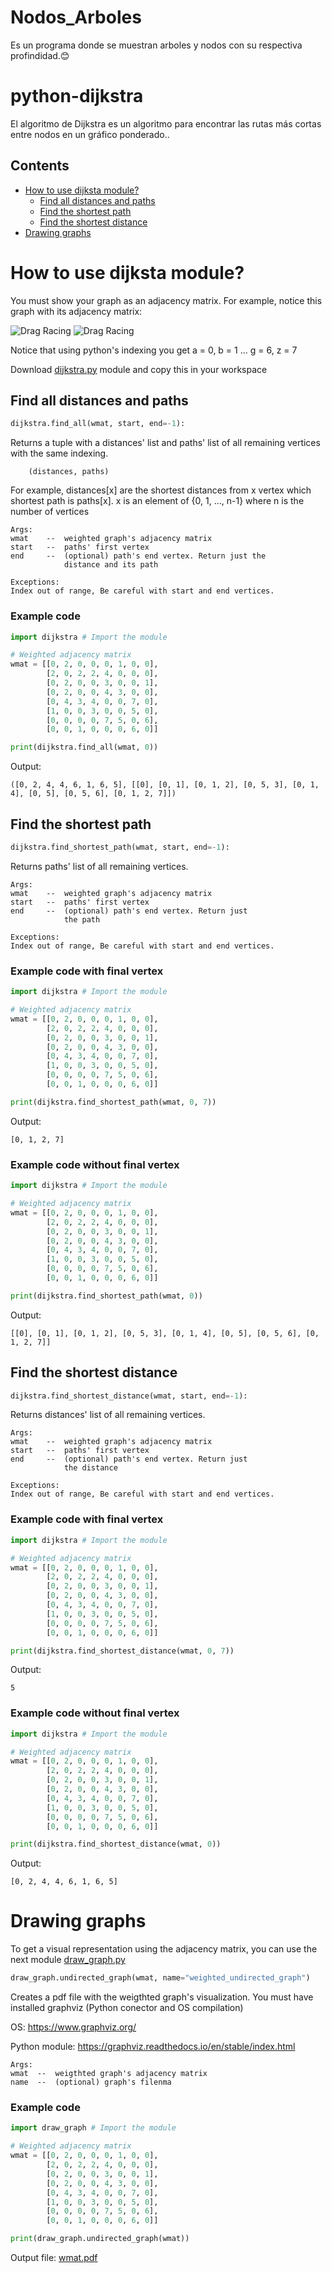 # Nodos_Arboles
Es un programa donde se muestran arboles y nodos con su respectiva profindidad.😊
# python-dijkstra
El algoritmo de Dijkstra es un algoritmo para encontrar las rutas más cortas entre nodos en un gráfico ponderado..

## Contents

* [How to use dijksta module?](#How-to-use-dijksta-module?)
  * [Find all distances and paths](#Find-all-distances-and-paths)
  * [Find the shortest path](#Find-the-shortest-path)
  * [Find the shortest distance](#Find-the-shortest-distance)
* [Drawing graphs](#Drawing-graphs)


# How to use dijksta module?
You must show your graph as an adjacency matrix. For example, notice this graph with its adjacency matrix:

![Drag Racing](assets/wgraph.png)
![Drag Racing](assets/wmat.png)

Notice that using python's indexing you get a = 0, b = 1 ... g = 6, z = 7

Download [dijkstra.py](https://github.com/stronjol/Nodos_Arboles/blob/main/dijkstra.py) module and copy this in your workspace

## Find all distances and paths
```python
dijkstra.find_all(wmat, start, end=-1):
```

Returns a tuple with a distances' list and paths' list of all remaining vertices with the same indexing.

        (distances, paths)

For example, distances[x] are the shortest distances from x vertex which shortest path is paths[x]. x is an element of {0, 1, ..., n-1} where n is the number of vertices

    Args:
    wmat    --  weighted graph's adjacency matrix
    start   --  paths' first vertex
    end     --  (optional) path's end vertex. Return just the 
                distance and its path

    Exceptions:
    Index out of range, Be careful with start and end vertices.

### Example code
```python
import dijkstra # Import the module

# Weighted adjacency matrix
wmat = [[0, 2, 0, 0, 0, 1, 0, 0],
        [2, 0, 2, 2, 4, 0, 0, 0],
        [0, 2, 0, 0, 3, 0, 0, 1],
        [0, 2, 0, 0, 4, 3, 0, 0],
        [0, 4, 3, 4, 0, 0, 7, 0],
        [1, 0, 0, 3, 0, 0, 5, 0],
        [0, 0, 0, 0, 7, 5, 0, 6],
        [0, 0, 1, 0, 0, 0, 6, 0]]

print(dijkstra.find_all(wmat, 0))
```
Output:
```
([0, 2, 4, 4, 6, 1, 6, 5], [[0], [0, 1], [0, 1, 2], [0, 5, 3], [0, 1, 4], [0, 5], [0, 5, 6], [0, 1, 2, 7]])
```

## Find the shortest path
```python
dijkstra.find_shortest_path(wmat, start, end=-1):
```
Returns paths' list of all remaining vertices.

    Args:
    wmat    --  weighted graph's adjacency matrix
    start   --  paths' first vertex
    end     --  (optional) path's end vertex. Return just
                the path

    Exceptions:
    Index out of range, Be careful with start and end vertices.

### Example code with final vertex
```python
import dijkstra # Import the module

# Weighted adjacency matrix
wmat = [[0, 2, 0, 0, 0, 1, 0, 0],
        [2, 0, 2, 2, 4, 0, 0, 0],
        [0, 2, 0, 0, 3, 0, 0, 1],
        [0, 2, 0, 0, 4, 3, 0, 0],
        [0, 4, 3, 4, 0, 0, 7, 0],
        [1, 0, 0, 3, 0, 0, 5, 0],
        [0, 0, 0, 0, 7, 5, 0, 6],
        [0, 0, 1, 0, 0, 0, 6, 0]]

print(dijkstra.find_shortest_path(wmat, 0, 7))
```
Output:
```
[0, 1, 2, 7]
```
### Example code without final vertex
```python
import dijkstra # Import the module

# Weighted adjacency matrix
wmat = [[0, 2, 0, 0, 0, 1, 0, 0],
        [2, 0, 2, 2, 4, 0, 0, 0],
        [0, 2, 0, 0, 3, 0, 0, 1],
        [0, 2, 0, 0, 4, 3, 0, 0],
        [0, 4, 3, 4, 0, 0, 7, 0],
        [1, 0, 0, 3, 0, 0, 5, 0],
        [0, 0, 0, 0, 7, 5, 0, 6],
        [0, 0, 1, 0, 0, 0, 6, 0]]

print(dijkstra.find_shortest_path(wmat, 0))
```
Output:
```
[[0], [0, 1], [0, 1, 2], [0, 5, 3], [0, 1, 4], [0, 5], [0, 5, 6], [0, 1, 2, 7]]
```

## Find the shortest distance
```python
dijkstra.find_shortest_distance(wmat, start, end=-1):
```
Returns distances' list of all remaining vertices.

    Args:
    wmat    --  weighted graph's adjacency matrix
    start   --  paths' first vertex
    end     --  (optional) path's end vertex. Return just
                the distance

    Exceptions:
    Index out of range, Be careful with start and end vertices.

### Example code with final vertex
```python
import dijkstra # Import the module

# Weighted adjacency matrix
wmat = [[0, 2, 0, 0, 0, 1, 0, 0],
        [2, 0, 2, 2, 4, 0, 0, 0],
        [0, 2, 0, 0, 3, 0, 0, 1],
        [0, 2, 0, 0, 4, 3, 0, 0],
        [0, 4, 3, 4, 0, 0, 7, 0],
        [1, 0, 0, 3, 0, 0, 5, 0],
        [0, 0, 0, 0, 7, 5, 0, 6],
        [0, 0, 1, 0, 0, 0, 6, 0]]

print(dijkstra.find_shortest_distance(wmat, 0, 7))

```
Output:
```
5
```

### Example code without final vertex
```python
import dijkstra # Import the module

# Weighted adjacency matrix
wmat = [[0, 2, 0, 0, 0, 1, 0, 0],
        [2, 0, 2, 2, 4, 0, 0, 0],
        [0, 2, 0, 0, 3, 0, 0, 1],
        [0, 2, 0, 0, 4, 3, 0, 0],
        [0, 4, 3, 4, 0, 0, 7, 0],
        [1, 0, 0, 3, 0, 0, 5, 0],
        [0, 0, 0, 0, 7, 5, 0, 6],
        [0, 0, 1, 0, 0, 0, 6, 0]]

print(dijkstra.find_shortest_distance(wmat, 0))
```

Output:
```
[0, 2, 4, 4, 6, 1, 6, 5]
```
# Drawing graphs

To get a visual representation using the adjacency matrix, you can use the next module [draw_graph.py](https://github.com/stronjol/Nodos_Arboles/blob/main/draw_graph.py)
```python
draw_graph.undirected_graph(wmat, name="weighted_undirected_graph")
```
Creates a pdf file with the weigthted graph's visualization. You must have installed graphviz (Python conector and OS compilation)

OS: https://www.graphviz.org/

Python module: https://graphviz.readthedocs.io/en/stable/index.html

    Args:
    wmat  --  weigthted graph's adjacency matrix
    name  --  (optional) graph's filenma

### Example code

```python
import draw_graph # Import the module

# Weighted adjacency matrix
wmat = [[0, 2, 0, 0, 0, 1, 0, 0],
        [2, 0, 2, 2, 4, 0, 0, 0],
        [0, 2, 0, 0, 3, 0, 0, 1],
        [0, 2, 0, 0, 4, 3, 0, 0],
        [0, 4, 3, 4, 0, 0, 7, 0],
        [1, 0, 0, 3, 0, 0, 5, 0],
        [0, 0, 0, 0, 7, 5, 0, 6],
        [0, 0, 1, 0, 0, 0, 6, 0]]

print(draw_graph.undirected_graph(wmat))
```

Output file: [wmat.pdf](https://github.com/crixodia/python-dijkstra/blob/master/wmat.pdf)
